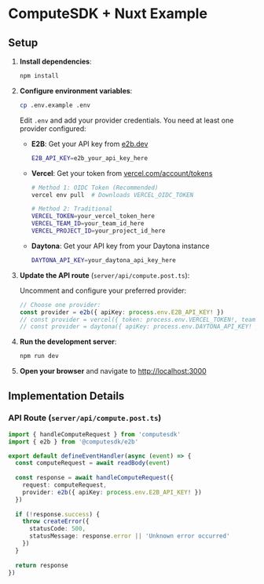 # ComputeSDK + Nuxt Example

## Setup

1. **Install dependencies**:
   ```bash
   npm install
   ```

2. **Configure environment variables**:
   ```bash
   cp .env.example .env
   ```
   
   Edit `.env` and add your provider credentials. You need at least one provider configured:
   
   - **E2B**: Get your API key from [e2b.dev](https://e2b.dev)
     ```bash
     E2B_API_KEY=e2b_your_api_key_here
     ```
   
   - **Vercel**: Get your token from [vercel.com/account/tokens](https://vercel.com/account/tokens)
     ```bash
     # Method 1: OIDC Token (Recommended)
     vercel env pull  # Downloads VERCEL_OIDC_TOKEN
     
     # Method 2: Traditional
     VERCEL_TOKEN=your_vercel_token_here
     VERCEL_TEAM_ID=your_team_id_here
     VERCEL_PROJECT_ID=your_project_id_here
     ```
   
   - **Daytona**: Get your API key from your Daytona instance
     ```bash
     DAYTONA_API_KEY=your_daytona_api_key_here
     ```

3. **Update the API route** (`server/api/compute.post.ts`):
   
   Uncomment and configure your preferred provider:
   ```typescript
   // Choose one provider:
   const provider = e2b({ apiKey: process.env.E2B_API_KEY! })
   // const provider = vercel({ token: process.env.VERCEL_TOKEN!, teamId: process.env.VERCEL_TEAM_ID!, projectId: process.env.VERCEL_PROJECT_ID! })
   // const provider = daytona({ apiKey: process.env.DAYTONA_API_KEY! })
   ```

4. **Run the development server**:
   ```bash
   npm run dev
   ```

5. **Open your browser** and navigate to [http://localhost:3000](http://localhost:3000)

## Implementation Details

### API Route (`server/api/compute.post.ts`)

```typescript
import { handleComputeRequest } from 'computesdk'
import { e2b } from '@computesdk/e2b'

export default defineEventHandler(async (event) => {
  const computeRequest = await readBody(event)
  
  const response = await handleComputeRequest({
    request: computeRequest,
    provider: e2b({ apiKey: process.env.E2B_API_KEY! })
  })
  
  if (!response.success) {
    throw createError({
      statusCode: 500,
      statusMessage: response.error || 'Unknown error occurred'
    })
  }
  
  return response
})
```
